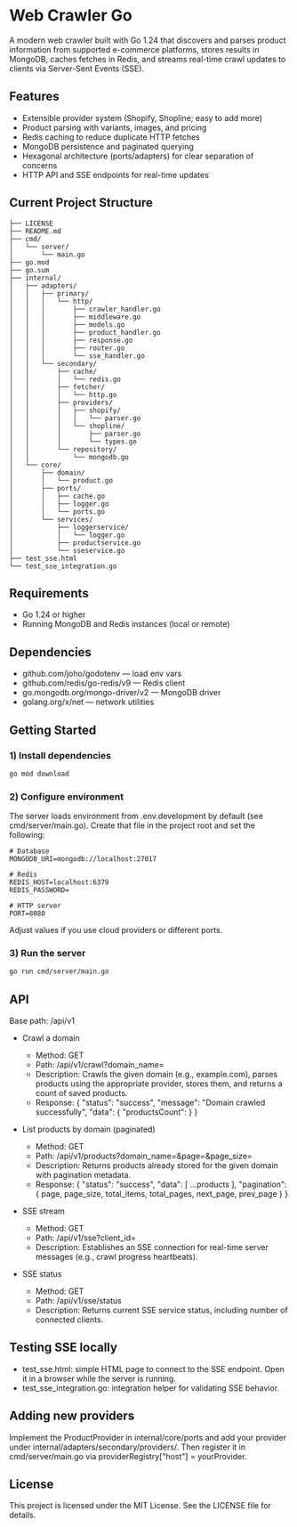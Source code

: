 # Web Crawler Go

A modern web crawler built with Go 1.24 that discovers and parses product information from supported e-commerce platforms, stores results in MongoDB, caches fetches in Redis, and streams real-time crawl updates to clients via Server-Sent Events (SSE).

## Features

- Extensible provider system (Shopify, Shopline; easy to add more)
- Product parsing with variants, images, and pricing
- Redis caching to reduce duplicate HTTP fetches
- MongoDB persistence and paginated querying
- Hexagonal architecture (ports/adapters) for clear separation of concerns
- HTTP API and SSE endpoints for real-time updates

## Current Project Structure

```
├── LICENSE
├── README.md
├── cmd/
│   └── server/
│       └── main.go
├── go.mod
├── go.sum
├── internal/
│   ├── adapters/
│   │   ├── primary/
│   │   │   └── http/
│   │   │       ├── crawler_handler.go
│   │   │       ├── middleware.go
│   │   │       ├── models.go
│   │   │       ├── product_handler.go
│   │   │       ├── response.go
│   │   │       ├── router.go
│   │   │       └── sse_handler.go
│   │   └── secondary/
│   │       ├── cache/
│   │       │   └── redis.go
│   │       ├── fetcher/
│   │       │   └── http.go
│   │       ├── providers/
│   │       │   ├── shopify/
│   │       │   │   └── parser.go
│   │       │   └── shopline/
│   │       │       ├── parser.go
│   │       │       └── types.go
│   │       └── repository/
│   │           └── mongodb.go
│   └── core/
│       ├── domain/
│       │   └── product.go
│       ├── ports/
│       │   ├── cache.go
│       │   ├── logger.go
│       │   └── ports.go
│       └── services/
│           ├── loggerservice/
│           │   └── logger.go
│           ├── productservice.go
│           └── sseservice.go
├── test_sse.html
└── test_sse_integration.go
```

## Requirements

- Go 1.24 or higher
- Running MongoDB and Redis instances (local or remote)

## Dependencies

- github.com/joho/godotenv — load env vars
- github.com/redis/go-redis/v9 — Redis client
- go.mongodb.org/mongo-driver/v2 — MongoDB driver
- golang.org/x/net — network utilities

## Getting Started

### 1) Install dependencies

```bash
go mod download
```

### 2) Configure environment

The server loads environment from .env.development by default (see cmd/server/main.go). Create that file in the project root and set the following:

```
# Database
MONGODB_URI=mongodb://localhost:27017

# Redis
REDIS_HOST=localhost:6379
REDIS_PASSWORD=

# HTTP server
PORT=8080
```

Adjust values if you use cloud providers or different ports.

### 3) Run the server

```bash
go run cmd/server/main.go
```

## API

Base path: /api/v1

- Crawl a domain
  - Method: GET
  - Path: /api/v1/crawl?domain_name=<domain>
  - Description: Crawls the given domain (e.g., example.com), parses products using the appropriate provider, stores them, and returns a count of saved products.
  - Response: { "status": "success", "message": "Domain crawled successfully", "data": { "productsCount": <int> } }

- List products by domain (paginated)
  - Method: GET
  - Path: /api/v1/products?domain_name=<domain>&page=<n>&page_size=<n>
  - Description: Returns products already stored for the given domain with pagination metadata.
  - Response: { "status": "success", "data": [ ...products ], "pagination": { page, page_size, total_items, total_pages, next_page, prev_page } }

- SSE stream
  - Method: GET
  - Path: /api/v1/sse?client_id=<optional>
  - Description: Establishes an SSE connection for real-time server messages (e.g., crawl progress heartbeats).

- SSE status
  - Method: GET
  - Path: /api/v1/sse/status
  - Description: Returns current SSE service status, including number of connected clients.

## Testing SSE locally

- test_sse.html: simple HTML page to connect to the SSE endpoint. Open it in a browser while the server is running.
- test_sse_integration.go: integration helper for validating SSE behavior.

## Adding new providers

Implement the ProductProvider in internal/core/ports and add your provider under internal/adapters/secondary/providers/<provider>. Then register it in cmd/server/main.go via providerRegistry["host"] = yourProvider.

## License

This project is licensed under the MIT License. See the LICENSE file for details.